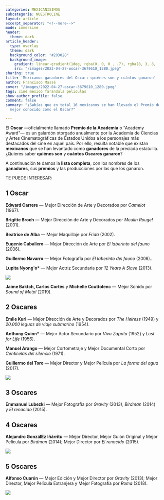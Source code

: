 ```yaml
---
categories: MEXICANISIMOS
subcategorie: NUESTROCINE
layout: article
excerpt_separator: "<!--more-->"
mode: immersive
header:
  theme: dark
article_header:
  type: overlay
  theme: dark
  background_color: "#203028"
  background_image:
    gradient: linear-gradient(1deg, rgba(0, 0, 0 , .7), rgba(8, 3, 8, .9))
    src: "/images/2022-04-27-oscar-3679610_1280.jpeg"
sharing: true
title: 'Mexicanos ganadores del Oscar: quiénes son y cuántos ganaron'
author: Francisco Massé
cover: "/images/2022-04-27-oscar-3679610_1280.jpeg"
tags: cine mexico farandula peliculas
show_author_profile: false
comment: false
summary: "¿Sabías que en total 16 mexicanos se han llevado el Premio de la Academia,
  mejor conocido como el Oscar?"

---
```

El **Oscar** —oficialmente llamado **Premio de la Academia** o "Academy Award"— es un galardón otorgado anualmente por la Academia de Ciencias y Artes Cinematográficas de Estados Unidos a los personajes más destacados del cine en aquel país. Por ello, resulta notable que existan **mexicanos** que se han levantado como **ganadores** de la preciada estatuilla. ¿Quieres saber **quiénes son** y **cuántos Oscares ganaron**?

A continuación te damos la **lista completa**, con los nombres de los **ganadores**, sus **premios** y las producciones por las que los ganaron.

TE PUEDE INTERESAR:

## 1 Oscar

**Edward Carrere** — Mejor Dirección de Arte y Decorados por _Camelot_ (1967).

**Brigitte Broch** — Mejor Dirección de Arte y Decorados por _Moulin Rouge!_ (2001).

**Beatrice de Alba** — Mejor Maquillaje por _Frida_ (2002).

**Eugenio Caballero** — Mejor Dirección de Arte por _El laberinto del fauno_ (2006).

**Guillermo Navarro** — Mejor Fotografía por _El laberinto del fauno_ (2006)..

__Lupita Nyong'o*__ — Mejor Actriz Secundaria por _12 Years A Slave_ (2013).

![](https://i0.wp.com/i1.ytimg.com/vi/fTA-1DkKHxI/maxresdefault.jpg)

**Jaime Baktch, Carlos Cortés** y **Michelle Couttolenc** — Mejor Sonido por _Sound of Metal_ (2019).

## 2 Oscares

**Emile Kuri** — Mejor Dirección de Arte y Decorados por _The Heiress_ (1949) y _20,000 leguas de viaje submarino_ (1954).

__Anthony Quinn*__ — Mejor Actor Secundario por _Viva Zapata_ (1952) y _Lust for Life_ (1956).

**Manuel Arango** — Mejor Cortometraje y Mejor Documental Corto por _Centinelas del silencio_ (1971).

**Guillermo del Toro** — Mejor Director y Mejor Película por _La forma del agua_ (2017).

![](https://upload.wikimedia.org/wikipedia/commons/thumb/f/f1/Guillermo_del_Toro_in_2017.jpg/804px-Guillermo_del_Toro_in_2017.jpg)

## 3 Oscares

**Emmanuel Lubezki** — Mejor Fotografía por _Gravity_ (2013), _Birdman_ (2014) y _El renacido_ (2015).

## 4 Oscares

**Alejandro GonzálEz Iñárritu** — Mejor Director, Mejor Guión Original y Mejor Película por _Birdman_ (2014); Mejor Director por _El renacido_ (2015).

![](https://upload.wikimedia.org/wikipedia/commons/thumb/4/48/Alejandro_Gonz%C3%A1lez_I%C3%B1%C3%A1rritu_2014.jpg/745px-Alejandro_Gonz%C3%A1lez_I%C3%B1%C3%A1rritu_2014.jpg)

## 5 Oscares

**Alfonso Cuarón** — Mejor Edición y Mejor Director por _Gravity_ (2013); Mejor Director, Mejor Película Extranjera y Mejor Fotografía por _Roma_ (2018). 

![](https://upload.wikimedia.org/wikipedia/commons/thumb/0/00/Alfonso_Cuar%C3%B3n_%282013%29_cropped.jpg/768px-Alfonso_Cuar%C3%B3n_%282013%29_cropped.jpg)